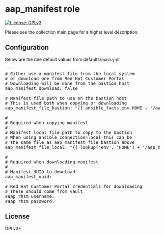 # aap_manifest role

[![License: GPLv3](https://img.shields.io/badge/license-GPLv3-brightgreen.svg)](https://www.gnu.org/licenses/gpl-3.0)

Please see the collection main page for a higher level description.

## Configuration

Below are the role default values from defaults/main.yml:

<pre>
---
# Either use a manifest file from the local system
# or download one from Red Hat Customer Portal
# Downloading will be done from the bastion host
aap_manifest_download: false

# Manifest file path to use on the bastion host
# This is used both when copying or downloading
aap_manifest_file_bastion: "{{ ansible_facts.env.HOME + '/aap_manifest.zip' }}"

#
# Required when copying manifest
#
# Manifest local file path to copy to the bastion
# When using ansible_connection=local this can be
# the same file as aap_manifest_file_bastion above
aap_manifest_file_local: "{{ lookup('env', 'HOME') + '/aap_manifest.zip' }}"

#
# Required when downloading manifest
#
# Manifest UUID to download
aap_manifest_uuid:

# Red Hat Customer Portal credentials for downloading
# These should come from vault
#aap_rhsm_username:
#aap_rhsm_password:
</pre>

## License

GPLv3+
